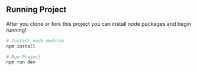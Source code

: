 ## Running Project

After you clone or fork this project you can install node packages and begin running!

```bash
# Install node modules
npm install

# Run Project
npm run dev
```
